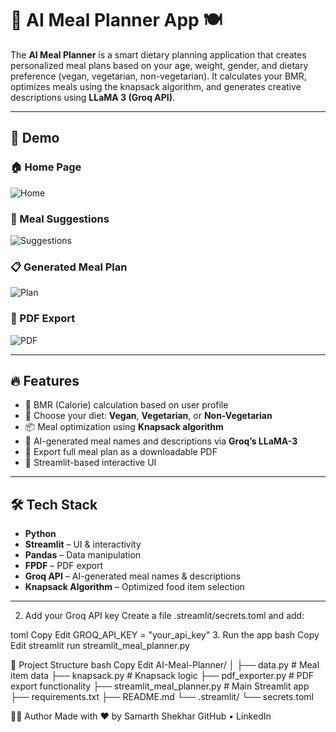 

# 🧠 AI Meal Planner App 🍽️

The **AI Meal Planner** is a smart dietary planning application that creates personalized meal plans based on your age, weight, gender, and dietary preference (vegan, vegetarian, non-vegetarian). It calculates your BMR, optimizes meals using the knapsack algorithm, and generates creative descriptions using **LLaMA 3 (Groq API)**.

---

## 📸 Demo

### 🏠 Home Page
![Home](assets/screenshots/ai_meal_1.png)

### 🧠 Meal Suggestions
![Suggestions](assets/screenshots/ai_meal_2.png)

### 📋 Generated Meal Plan
![Plan](assets/screenshots/ai_meal_3.png)

### 📄 PDF Export
![PDF](assets/screenshots/ai_meal_4.png)

---

## 🔥 Features

- 🔢 BMR (Calorie) calculation based on user profile
- 🥦 Choose your diet: **Vegan**, **Vegetarian**, or **Non-Vegetarian**
- 📦 Meal optimization using **Knapsack algorithm**
- 🧠 AI-generated meal names and descriptions via **Groq’s LLaMA-3**
- 📄 Export full meal plan as a downloadable PDF
- 🧪 Streamlit-based interactive UI

---

## 🛠️ Tech Stack

- **Python**
- **Streamlit** – UI & interactivity
- **Pandas** – Data manipulation
- **FPDF** – PDF export
- **Groq API** – AI-generated meal names & descriptions
- **Knapsack Algorithm** – Optimized food item selection

---

2. Add your Groq API key
Create a file .streamlit/secrets.toml and add:

toml
Copy
Edit
GROQ_API_KEY = "your_api_key"
3. Run the app
bash
Copy
Edit
streamlit run streamlit_meal_planner.py

📁 Project Structure
bash
Copy
Edit
AI-Meal-Planner/
│
├── data.py                   # Meal item data
├── knapsack.py               # Knapsack logic
├── pdf_exporter.py           # PDF export functionality
├── streamlit_meal_planner.py # Main Streamlit app
├── requirements.txt
├── README.md
└── .streamlit/
    └── secrets.toml

👨‍💻 Author
Made with ❤️ by Samarth Shekhar
GitHub • LinkedIn

